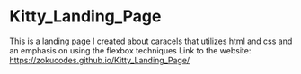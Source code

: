 # Kitty_Landing_Page
This is a landing page I created about caracels that utilizes html and css and an emphasis on using the flexbox techniques 
Link to the website: https://zokucodes.github.io/Kitty_Landing_Page/

